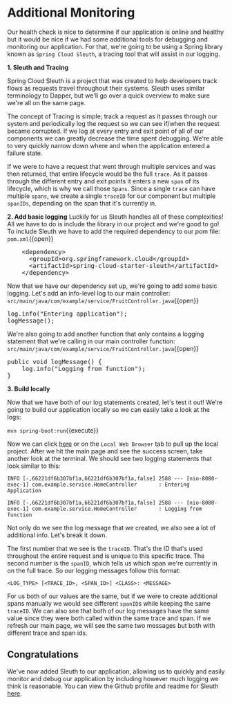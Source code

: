 # Additional Monitoring

Our health check is nice to determine if our application is online and healthy but it would be nice if we had some additional tools for debugging and monitoring our application. For that, we're going to be using a Spring library known as `Spring Cloud Sleuth`, a tracing tool that will assist in our logging.

**1. Sleuth and Tracing**

Spring Cloud Sleuth is a project that was created to help developers track flows as requests travel throughout their systems. Sleuth uses similar terminology to Dapper, but we'll go over a quick overview to make sure we're all on the same page.

The concept of Tracing is simple; track a request as it passes through our system and periodically log the request so we can see if/when the request became corrupted. If we log at every entry and exit point of all of our components we can greatly decrease the time spent debugging. We're able to very quickly narrow down where and when the application entered a failure state.

If we were to have a request that went through multiple services and was then returned, that entire lifecycle would be the full `trace`. As it passes through the different entry and exit points it enters a new `span` of its lifecycle, which is why we call those `Spans`. Since a single `trace` can have multiple `spans`, we create a single `traceID` for our component but multiple `spanIDs`, depending on the span that it's currently in.

**2. Add basic logging**
Luckily for us Sleuth handles all of these complexities! All we have to do is include the library in our project and we're good to go! To include Sleuth we have to add the required dependency to our pom file:
``pom.xml``{{open}}
<pre class="file" data-filename="pom.xml" data-target="insert" data-marker="<!-- TODO: Add Sleuth dependency here -->">
    &lt;dependency&gt;
      &lt;groupId&gt;org.springframework.cloud&lt;/groupId&gt;
      &lt;artifactId&gt;spring-cloud-starter-sleuth&lt;/artifactId&gt;
    &lt;/dependency&gt;
</pre>

Now that we have our dependency set up, we're going to add some basic logging. Let's add an info-level log to our main controller:
``src/main/java/com/example/service/FruitController.java``{{open}}

<pre class="file" data-filename="src/main/java/com/example/service/FruitController.java" data-target="insert" data-marker="// TODO: Add Sleuth logging here">
log.info("Entering application");
logMessage();
</pre>

We're also going to add another function that only contains a logging statement that we're calling in our main controller function:
``src/main/java/com/example/service/FruitController.java``{{open}}

<pre class="file" data-filename="src/main/java/com/example/service/FruitController.java" data-target="insert" data-marker="//TODO: Add blank logging function">
public void logMessage() {
    log.info("Logging from function");
}
</pre>

**3. Build locally**

Now that we have both of our log statements created, let's test it out! We're going to build our application locally so we can easily take a look at the logs:

``mvn spring-boot:run``{{execute}}

Now we can click [here](https://[[HOST_SUBDOMAIN]]-8080-[[KATACODA_HOST]].environments.katacoda.com/fruits) or on the `Local Web Browser` tab to pull up the local project. After we hit the main page and see the success screen, take another look at the terminal. We should see two logging statements that look similar to this:

`INFO [-,66221df6b307bf1a,66221df6b307bf1a,false] 2588 --- [nio-8080-exec-1] com.example.service.HomeController       : Entering Application`

`INFO [-,66221df6b307bf1a,66221df6b307bf1a,false] 2588 --- [nio-8080-exec-1] com.example.service.HomeController       : Logging from function`

Not only do we see the log message that we created, we also see a lot of additional info. Let's break it down.

The first number that we see is the `traceID`. That's the ID that's used throughout the entire request and is unique to this specific trace. The second number is the `spanID`, which tells us which span we're currently in on the full trace. So our logging messages follow this format:

`<LOG_TYPE> [<TRACE_ID>, <SPAN_ID>] <CLASS>: <MESSAGE>`

For us both of our values are the same, but if we were to create additional spans manually we would see different `spanID`s while keeping the same `traceID`. We can also see that both of our log messages have the same value since they were both called within the same trace and span. If we refresh our main page, we will see the same two messages but both with different trace and span ids.

## Congratulations

We've now added Sleuth to our application, allowing us to quickly and easily monitor and debug our application by including however much logging we think is reasonable. You can view the Github profile and readme for Sleuth [here](https://github.com/spring-cloud/spring-cloud-sleuth). 